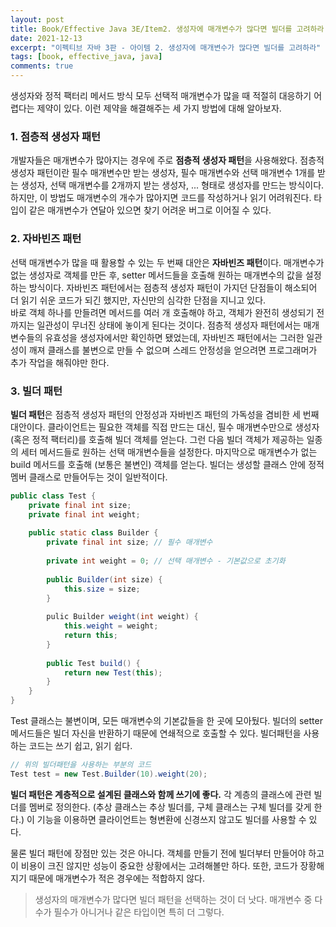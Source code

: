 ```yaml
---
layout: post
title: Book/Effective Java 3E/Item2. 생성자에 매개변수가 많다면 빌더를 고려하라
date: 2021-12-13
excerpt: "이펙티브 자바 3판 - 아이템 2. 생성자에 매개변수가 많다면 빌더를 고려하라"
tags: [book, effective_java, java]
comments: true
---
```


생성자와 정적 팩터리 메서드 방식 모두 선택적 매개변수가 많을 때 적절히 대응하기 어렵다는 제약이 있다.
이런 제약을 해결해주는 세 가지 방법에 대해 알아보자.

### 1. 점층적 생성자 패턴
개발자들은 매개변수가 많아지는 경우에 주로 **점층적 생성자 패턴**을 사용해왔다.
점층적 생성자 패턴이란 필수 매개변수만 받는 생성자, 필수 매개변수와 선택 매개변수 1개를 받는 생성자,
선택 매개변수를 2개까지 받는 생성자, ... 형태로 생성자를 만드는 방식이다.  
하지만, 이 방법도 매개변수의 개수가 많아지면 코드를 작성하거나 읽기 어려워진다. 
타입이 같은 매개변수가 연달아 있으면 찾기 어려운 버그로 이어질 수 있다.

### 2. 자바빈즈 패턴
선택 매개변수가 많을 때 활용할 수 있는 두 번째 대안은 **자바빈즈 패턴**이다.
매개변수가 없는 생성자로 객체를 만든 후, setter 메서드들을 호출해 원하는 매개변수의 값을 설정하는 방식이다.
자바빈즈 패턴에서는 점층적 생성자 패턴이 가지던 단점들이 해소되어 더 읽기 쉬운 코드가 되긴 했지만,
자신만의 심각한 단점을 지니고 있다.  
바로 객체 하나를 만들려면 메서드를 여러 개 호출해야 하고, 객체가 완전히 생성되기 전까지는 일관성이 무너진 상태에 놓이게 된다는 것이다.
점층적 생성자 패턴에서는 매개변수들의 유효성을 생성자에서만 확인하면 됐었는데,
자바빈즈 패턴에서는 그러한 일관성이 깨져 클래스를 불변으로 만들 수 없으며 스레드 안정성을 얻으려면 프로그래머가 추가 작업을 해줘야만 한다.

### 3. 빌더 패턴
**빌더 패턴**은 점층적 생성자 패턴의 안정성과 자바빈즈 패턴의 가독성을 겸비한 세 번째 대안이다.
클라이언트는 필요한 객체를 직접 만드는 대신, 필수 매개변수만으로 생성자(혹은 정적 팩터리)를 호출해 빌더 객체를 얻는다.
그런 다음 빌더 객체가 제공하는 일종의 세터 메서드들로 원하는 선택 매개변수들을 설정한다.
마지막으로 매개변수가 없는 build 메서드를 호출해 (보통은 불변인) 객체를 얻는다.
빌더는 생성할 클래스 안에 정적 멤버 클래스로 만들어두는 것이 일반적이다.
```java
public class Test {
    private final int size;
    private final int weight;
    
    public static class Builder {
        private final int size; // 필수 매개변수
        
        private int weight = 0; // 선택 매개변수 - 기본값으로 초기화
        
        public Builder(int size) {
            this.size = size;
        }
        
        pulic Builder weight(int weight) {
            this.weight = weight;
            return this;
        }
        
        public Test build() {
            return new Test(this);
        }
    }
}
```

Test 클래스는 불변이며, 모든 매개변수의 기본값들을 한 곳에 모아뒀다. 
빌더의 setter 메서드들은 빌더 자신을 반환하기 때문에 연쇄적으로 호출할 수 있다.
빌더패턴을 사용하는 코드는 쓰기 쉽고, 읽기 쉽다.

```java
// 위의 빌더패턴을 사용하는 부분의 코드
Test test = new Test.Builder(10).weight(20);
```

**빌더 패턴은 계층적으로 설계된 클래스와 함께 쓰기에 좋다.**
각 계층의 클래스에 관련 빌더를 멤버로 정의한다. (추상 클래스는 추상 빌더를, 구체 클래스는 구체 빌더를 갖게 한다.)
이 기능을 이용하면 클라이언트는 형변환에 신경쓰지 않고도 빌더를 사용할 수 있다.

물론 빌더 패턴에 장점만 있는 것은 아니다.
객체를 만들기 전에 빌더부터 만들어야 하고 이 비용이 크진 않지만 성능이 중요한 상황에서는 고려해볼만 하다.
또한, 코드가 장황해지기 때문에 매개변수가 적은 경우에는 적합하지 않다.

> 생성자의 매개변수가 많다면 빌더 패턴을 선택하는 것이 더 낫다.
> 매개변수 중 다수가 필수가 아니거나 같은 타입이면 특히 더 그렇다.
